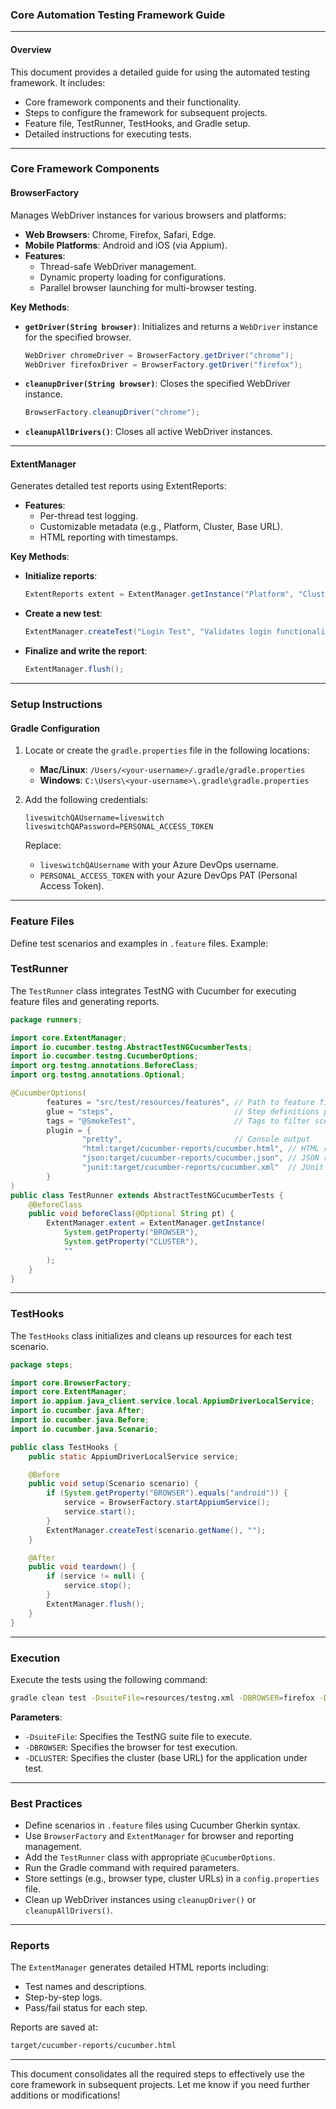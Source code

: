 ### Core Automation Testing Framework Guide

* * *

#### **Overview**

This document provides a detailed guide for using the automated testing framework. It includes:

* Core framework components and their functionality.
* Steps to configure the framework for subsequent projects.
* Feature file, TestRunner, TestHooks, and Gradle setup.
* Detailed instructions for executing tests.

* * *

### **Core Framework Components**

#### **BrowserFactory**

Manages WebDriver instances for various browsers and platforms:

* **Web Browsers**: Chrome, Firefox, Safari, Edge.
* **Mobile Platforms**: Android and iOS (via Appium).
* **Features**:
    * Thread-safe WebDriver management.
    * Dynamic property loading for configurations.
    * Parallel browser launching for multi-browser testing.

**Key Methods**:

* **`getDriver(String browser)`**: Initializes and returns a `WebDriver` instance for the specified browser.
    
    ```java
    WebDriver chromeDriver = BrowserFactory.getDriver("chrome");
    WebDriver firefoxDriver = BrowserFactory.getDriver("firefox");
    ```
    
* **`cleanupDriver(String browser)`**: Closes the specified WebDriver instance.
    
    ```java
    BrowserFactory.cleanupDriver("chrome");
    ```
    
* **`cleanupAllDrivers()`**: Closes all active WebDriver instances.
    

* * *

#### **ExtentManager**

Generates detailed test reports using ExtentReports:

* **Features**:
    * Per-thread test logging.
    * Customizable metadata (e.g., Platform, Cluster, Base URL).
    * HTML reporting with timestamps.

**Key Methods**:

* **Initialize reports**:
    
    ```java
    ExtentReports extent = ExtentManager.getInstance("Platform", "ClusterName", "https://example.com");
    ```
    
* **Create a new test**:
    
    ```java
    ExtentManager.createTest("Login Test", "Validates login functionality");
    ```
    
* **Finalize and write the report**:
    
    ```java
    ExtentManager.flush();
    ```
    

* * *

### **Setup Instructions**

#### **Gradle Configuration**

1. Locate or create the `gradle.properties` file in the following locations:
    
    * **Mac/Linux**: `/Users/<your-username>/.gradle/gradle.properties`
    * **Windows**: `C:\Users\<your-username>\.gradle\gradle.properties`
2. Add the following credentials:
    
    ```properties
    liveswitchQAUsername=liveswitch
    liveswitchQAPassword=PERSONAL_ACCESS_TOKEN
    ```
    
    Replace:
    
    * `liveswitchQAUsername` with your Azure DevOps username.
    * `PERSONAL_ACCESS_TOKEN` with your Azure DevOps PAT (Personal Access Token).

* * *

### **Feature Files**

Define test scenarios and examples in `.feature` files. Example:


### **TestRunner**

The `TestRunner` class integrates TestNG with Cucumber for executing feature files and generating reports.

```java
package runners;

import core.ExtentManager;
import io.cucumber.testng.AbstractTestNGCucumberTests;
import io.cucumber.testng.CucumberOptions;
import org.testng.annotations.BeforeClass;
import org.testng.annotations.Optional;

@CucumberOptions(
        features = "src/test/resources/features", // Path to feature files
        glue = "steps",                           // Step definitions package
        tags = "@SmokeTest",                      // Tags to filter scenarios
        plugin = {
                "pretty",                         // Console output
                "html:target/cucumber-reports/cucumber.html", // HTML report
                "json:target/cucumber-reports/cucumber.json", // JSON report
                "junit:target/cucumber-reports/cucumber.xml"  // JUnit XML report
        }
)
public class TestRunner extends AbstractTestNGCucumberTests {
    @BeforeClass
    public void beforeClass(@Optional String pt) {
        ExtentManager.extent = ExtentManager.getInstance(
            System.getProperty("BROWSER"),
            System.getProperty("CLUSTER"), 
            ""
        );
    }
}
```

* * *

### **TestHooks**

The `TestHooks` class initializes and cleans up resources for each test scenario.

```java
package steps;

import core.BrowserFactory;
import core.ExtentManager;
import io.appium.java_client.service.local.AppiumDriverLocalService;
import io.cucumber.java.After;
import io.cucumber.java.Before;
import io.cucumber.java.Scenario;

public class TestHooks {
    public static AppiumDriverLocalService service;

    @Before
    public void setup(Scenario scenario) {
        if (System.getProperty("BROWSER").equals("android")) {
            service = BrowserFactory.startAppiumService();
            service.start();
        }
        ExtentManager.createTest(scenario.getName(), "");
    }

    @After
    public void teardown() {
        if (service != null) {
            service.stop();
        }
        ExtentManager.flush();
    }
}
```

* * *

### **Execution**

Execute the tests using the following command:

```bash
gradle clean test -DsuiteFile=resources/testng.xml -DBROWSER=firefox -DCLUSTER=https://uberchat-rc-apsouth1.liveswitch.io/
```

**Parameters**:

* `-DsuiteFile`: Specifies the TestNG suite file to execute.
* `-DBROWSER`: Specifies the browser for test execution.
* `-DCLUSTER`: Specifies the cluster (base URL) for the application under test.

* * *

### **Best Practices**

* Define scenarios in `.feature` files using Cucumber Gherkin syntax.
* Use `BrowserFactory` and `ExtentManager` for browser and reporting management.
* Add the `TestRunner` class with appropriate `@CucumberOptions`.
* Run the Gradle command with required parameters.
* Store settings (e.g., browser type, cluster URLs) in a `config.properties` file.
* Clean up WebDriver instances using `cleanupDriver()` or `cleanupAllDrivers()`.

* * *

### **Reports**

The `ExtentManager` generates detailed HTML reports including:

* Test names and descriptions.
* Step-by-step logs.
* Pass/fail status for each step.

Reports are saved at:

```bash
target/cucumber-reports/cucumber.html
```

* * *

This document consolidates all the required steps to effectively use the core framework in subsequent projects. Let me know if you need further additions or modifications!
